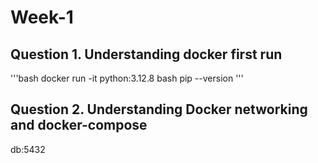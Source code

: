 # Week-1
## Question 1. Understanding docker first run
'''bash
docker run -it python:3.12.8 bash
pip --version
'''

## Question 2. Understanding Docker networking and docker-compose
db:5432
